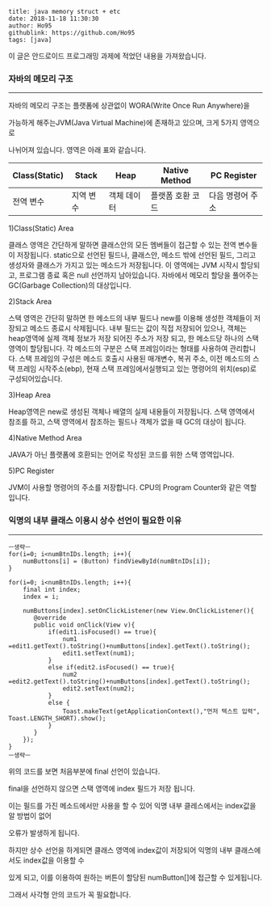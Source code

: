 ```
title: java memory struct + etc
date: 2018-11-18 11:30:30
author: Ho95
githublink: https://github.com/Ho95
tags: [java]  
```



이 글은 안드로이드 프로그래밍 과제에 적었던 내용을 가져왔습니다.



###  자바의 메모리 구조

------

 

 자바의 메모리 구조는 플랫폼에 상관없이 WORA(Write Once Run Anywhere)을 

가능하게 해주는JVM(Java Virtual Machine)에 존재하고 있으며, 크게 5가지 영역으로 

나뉘어져 있습니다. 영역은 아래 표와 같습니다.

| Class(Static) | Stack     | Heap        | Native Method    | PC Register      |
| ------------- | --------- | ----------- | ---------------- | ---------------- |
| 전역 변수     | 지역 변수 | 객체 데이터 | 플랫폼 호환 코드 | 다음 명령어 주소 |

 

 1)Class(Static) Area

 클래스 영역은 간단하게 말하면 클래스안의 모든 멤버들이 접근할 수 있는 전역 변수들이 저장됩니다. static으로 선언된 필드나, 클래스안, 메소드 밖에 선언된  필드, 그리고 생성자와 클래스가 가지고 있는 메소드가 저장됩니다. 이 영역에는 JVM 시작시 할당되고, 프로그램 종료 혹은 null 선언까지 남아있습니다. 자바에서 메모리 할당을 풀어주는 GC(Garbage Collection)의 대상입니다.

 

 2)Stack Area

 스택 영역은 간단히 말하면 한 메소드의 내부 필드나 new를 이용해 생성한 객체들이 저장되고 메소드 종료시 삭제됩니다. 내부 필드는 값이 직접 저장되어 있으나, 객체는 heap영역에 실제 객체 정보가 저장 되어진 주소가 저장 되고, 한 메소드당 하나의 스택영역이 할당됩니다. 각 메소드의 구분은 스택 프레임이라는 형태를 사용하여 관리합니다. 스택 프레임의 구성은 메소드 호출시 사용된 매개변수, 복귀 주소, 이전 메소드의 스택 프레임 시작주소(ebp), 현재 스택 프레임에서실행되고 있는 명령어의 위치(esp)로 구성되어있습니다.

 

 3)Heap Area

 Heap영역은 new로 생성된 객체나 배열의 실제 내용들이 저장됩니다. 스택 영역에서 참조를 하고, 스택 영역에서 참조하는 필드나 객체가 없을 때 GC의 대상이 됩니다.

 

 4)Native Method Area

 JAVA가 아닌 플랫폼에 호환되는 언어로 작성된 코드를 위한 스택 영역입니다.

 

 5)PC Register

 JVM이 사용할 명령어의 주소를 저장합니다. CPU의 Program Counter와 같은 역할입니다.



### 익명의 내부 클래스 이용시 상수 선언이 필요한 이유

------

```
ㅡ생략ㅡ
for(i=0; i<numBtnIDs.length; i++){
    numButtons[i] = (Button) findViewById(numBtnIDs[i]);
}

for(i=0; i<numBtnIDs.length; i++){
    final int index;
    index = i;
	
	numButtons[index].setOnClickListener(new View.OnClickListener(){
       @override
       public void onClick(View v){
           if(edit1.isFocused() == true){
               num1 =edit1.getText().toString()+numButtons[index].getText().toString();
               edit1.setText(num1);
           }
           else if(edit2.isFocused() == true){
               num2 =edit2.getText().toString()+numButtons[index].getText().toString();
               edit2.setText(num2);
           }
           else {
               Toast.makeText(getApplicationContext(),"먼저 텍스트 입력", Toast.LENGTH_SHORT).show();
           }
       }
	});
}
ㅡ생략ㅡ
```



위의 코드를 보면 처음부분에 final 선언이 있습니다.

final을 선언하지 않으면 스택 영역에 index 필드가 저장 됩니다. 

이는 필드를 가진 메소드에서만 사용을 할 수 있어 익명 내부 클레스에서는 index값을 알 방법이 없어 

오류가 발생하게 됩니다. 

하지만 상수 선언을 하게되면 클래스 영역에 index값이 저장되어 익명의 내부 클래스에서도 index값을 이용할 수 

있게 되고, 이를 이용하여 원하는 버튼이 할당된 numButton[]에 접근할 수 있게됩니다. 

그래서 사각형 안의 코드가 꼭 필요합니다. 
